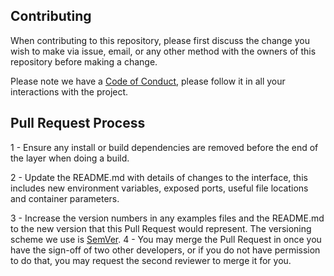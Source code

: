 ## Contributing
When contributing to this repository, please first discuss the change you wish to make via issue, email, or any other method with the owners of this repository before making a change.

Please note we have a [Code of Conduct](https://github.com/Code-for-Miami/codeofconduct), please follow it in all your interactions with the project.
## Pull Request Process
1 - Ensure any install or build dependencies are removed before the end of the layer when doing a build.

2 - Update the README.md with details of changes to the interface, this includes new environment variables, exposed ports, useful file locations and container parameters.

3 - Increase the version numbers in any examples files and the README.md to the new version that this Pull Request would represent. The versioning scheme we use is [SemVer](http://semver.org/).
4 - You may merge the Pull Request in once you have the sign-off of two other developers, or if you do not have permission to do that, you may request the second reviewer to merge it for you.
